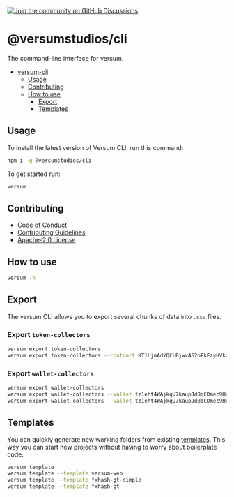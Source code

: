 [![Join the community on GitHub Discussions](https://badgen.net/badge/join%20the%20discussion/on%20github/black?icon=github)](https://github.com/versumstudios/cli/discussions)

# @versumstudios/cli

The command-line interface for versum.

- [versum-cli](#versum-cli)
  - [Usage](#usage)
  - [Contributing](#contributing)
  - [How to use](#how-to-use)
    - [Export](#export)
    - [Templates](#templates)

## Usage

To install the latest version of Versum CLI, run this command:

```bash
npm i -g @versumstudios/cli
```

To get started run:

```bash
versum
```

## Contributing

- [Code of Conduct](https://github.com/versumstudios/cli/blob/main/CODE_OF_CONDUCT.md)
- [Contributing Guidelines](https://github.com/versumstudios/cli/blob/main/CONTRIBUTING.md)
- [Apache-2.0 License](https://github.com/versumstudios/cli/blob/main/LICENSE)

## How to use

```bash
versum -h
```

## Export

The versum CLI allows you to export several chunks of data into `.csv` files.

### Export `token-collectors`

```bash
versum export token-collectors
versum export token-collectors --contract KT1LjmAdYQCLBjwv4S2oFkEzyHVkomAf5MrW --token 0
```

### Export `wallet-collectors`

```bash
versum export wallet-collectors
versum export wallet-collectors --wallet tz1eht4WAjkqU7kaupJd8qCDmec9HuKfGf68
versum export wallet-collectors --wallet tz1eht4WAjkqU7kaupJd8qCDmec9HuKfGf68 --platform versum
```

## Templates

You can quickly generate new working folders from existing [templates](https://github.com/versumstudios/templates). This way you can start new projects without having to worry about boilerplate code.

```bash
versum template
versum template --template versum-web
versum template --template fxhash-gt-simple
versum template --template fxhash-gt
```
